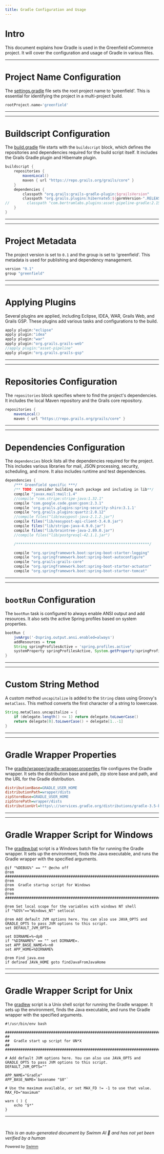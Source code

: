 ```yaml
---
title: Gradle Configuration and Usage
---
```

# Intro

This document explains how Gradle is used in the Greenfield eCommerce project. It will cover the configuration and usage of Gradle in various files.

<SwmSnippet path="/settings.gradle" line="1">

---

# Project Name Configuration

The <SwmPath>[settings.gradle](settings.gradle)</SwmPath> file sets the root project name to 'greenfield'. This is essential for identifying the project in a multi-project build.

```gradle
rootProject.name='greenfield'
```

---

</SwmSnippet>

<SwmSnippet path="/build.gradle" line="1">

---

# Buildscript Configuration

The <SwmPath>[build.gradle](build.gradle)</SwmPath> file starts with the <SwmToken path="build.gradle" pos="1:0:0" line-data="buildscript {">`buildscript`</SwmToken> block, which defines the repositories and dependencies required for the build script itself. It includes the Grails Gradle plugin and Hibernate plugin.

```gradle
buildscript {
    repositories {
        mavenLocal()
        maven { url "https://repo.grails.org/grails/core" }
    }
    dependencies {
        classpath "org.grails:grails-gradle-plugin:$grailsVersion"
        classpath "org.grails.plugins:hibernate5:${gormVersion-".RELEASE"}"
//        classpath "com.bertramlabs.plugins:asset-pipeline-gradle:2.15.1"
    }
}
```

---

</SwmSnippet>

<SwmSnippet path="/build.gradle" line="13">

---

# Project Metadata

The project version is set to <SwmToken path="build.gradle" pos="13:3:5" line-data="version &quot;0.1&quot;">`0.1`</SwmToken> and the group is set to 'greenfield'. This metadata is used for publishing and dependency management.

```gradle
version "0.1"
group "greenfield"
```

---

</SwmSnippet>

<SwmSnippet path="/build.gradle" line="16">

---

# Applying Plugins

Several plugins are applied, including Eclipse, IDEA, WAR, Grails Web, and Grails GSP. These plugins add various tasks and configurations to the build.

```gradle
apply plugin:"eclipse"
apply plugin:"idea"
apply plugin:"war"
apply plugin:"org.grails.grails-web"
//apply plugin:"asset-pipeline"
apply plugin:"org.grails.grails-gsp"
```

---

</SwmSnippet>

<SwmSnippet path="/build.gradle" line="23">

---

# Repositories Configuration

The <SwmToken path="build.gradle" pos="23:0:0" line-data="repositories {">`repositories`</SwmToken> block specifies where to find the project's dependencies. It includes the local Maven repository and the Grails core repository.

```gradle
repositories {
    mavenLocal()
    maven { url "https://repo.grails.org/grails/core" }
```

---

</SwmSnippet>

<SwmSnippet path="/build.gradle" line="28">

---

# Dependencies Configuration

The <SwmToken path="build.gradle" pos="28:0:0" line-data="dependencies {">`dependencies`</SwmToken> block lists all the dependencies required for the project. This includes various libraries for mail, JSON processing, security, scheduling, and more. It also includes runtime and test dependencies.

```gradle
dependencies {
    /*** Greenfield specific ***/
    /** TODO: consider building each package and including in lib**/
    compile "javax.mail:mail:1.4"
    //compile "com.stripe:stripe-java:1.32.1"
    compile "com.google.code.gson:gson:2.3.1"
    compile 'org.grails.plugins:spring-security-shiro:3.1.1'
    compile "org.grails.plugins:quartz:2.0.12"
    //compile files("lib/easypost-java-2.1.2.jar")
    compile files("lib/easypost-api-client-3.4.0.jar")
    compile files("lib/stripe-java-4.9.0.jar")
    compile files("lib/braintree-java-2.89.0.jar")
	//compile files("lib/postgresql-42.1.1.jar")

    /*************************************************************/

    compile "org.springframework.boot:spring-boot-starter-logging"
    compile "org.springframework.boot:spring-boot-autoconfigure"
    compile "org.grails:grails-core"
    compile "org.springframework.boot:spring-boot-starter-actuator"
    compile "org.springframework.boot:spring-boot-starter-tomcat"
```

---

</SwmSnippet>

<SwmSnippet path="/build.gradle" line="77">

---

# <SwmToken path="build.gradle" pos="77:0:0" line-data="bootRun {">`bootRun`</SwmToken> Configuration

The <SwmToken path="build.gradle" pos="77:0:0" line-data="bootRun {">`bootRun`</SwmToken> task is configured to always enable ANSI output and add resources. It also sets the active Spring profiles based on system properties.

```gradle
bootRun {
    jvmArgs('-Dspring.output.ansi.enabled=always')
    addResources = true
    String springProfilesActive = 'spring.profiles.active'
    systemProperty springProfilesActive, System.getProperty(springProfilesActive)
}
```

---

</SwmSnippet>

<SwmSnippet path="/build.gradle" line="90">

---

# Custom String Method

A custom method <SwmToken path="build.gradle" pos="90:4:4" line-data="String.metaClass.uncapitalize = {">`uncapitalize`</SwmToken> is added to the <SwmToken path="build.gradle" pos="90:0:0" line-data="String.metaClass.uncapitalize = {">`String`</SwmToken> class using Groovy's <SwmToken path="build.gradle" pos="90:2:2" line-data="String.metaClass.uncapitalize = {">`metaClass`</SwmToken>. This method converts the first character of a string to lowercase.

```gradle
String.metaClass.uncapitalize = {
    if (delegate.length() <= 1) return delegate.toLowerCase()
    return delegate[0].toLowerCase() + delegate[1..-1]
}
```

---

</SwmSnippet>

<SwmSnippet path="/gradle/wrapper/gradle-wrapper.properties" line="2">

---

# Gradle Wrapper Properties

The <SwmPath>[gradle/wrapper/gradle-wrapper.properties](gradle/wrapper/gradle-wrapper.properties)</SwmPath> file configures the Gradle wrapper. It sets the distribution base and path, zip store base and path, and the URL for the Gradle distribution.

```ini
distributionBase=GRADLE_USER_HOME
distributionPath=wrapper/dists
zipStoreBase=GRADLE_USER_HOME
zipStorePath=wrapper/dists
distributionUrl=https\://services.gradle.org/distributions/gradle-3.5-bin.zip
```

---

</SwmSnippet>

<SwmSnippet path="/gradlew.bat" line="1">

---

# Gradle Wrapper Script for Windows

The <SwmPath>[gradlew.bat](gradlew.bat)</SwmPath> script is a Windows batch file for running the Gradle wrapper. It sets up the environment, finds the Java executable, and runs the Gradle wrapper with the specified arguments.

```batchfile
@if "%DEBUG%" == "" @echo off
@rem ##########################################################################
@rem
@rem  Gradle startup script for Windows
@rem
@rem ##########################################################################

@rem Set local scope for the variables with windows NT shell
if "%OS%"=="Windows_NT" setlocal

@rem Add default JVM options here. You can also use JAVA_OPTS and GRADLE_OPTS to pass JVM options to this script.
set DEFAULT_JVM_OPTS=

set DIRNAME=%~dp0
if "%DIRNAME%" == "" set DIRNAME=.
set APP_BASE_NAME=%~n0
set APP_HOME=%DIRNAME%

@rem Find java.exe
if defined JAVA_HOME goto findJavaFromJavaHome

```

---

</SwmSnippet>

<SwmSnippet path="/gradlew" line="1">

---

# Gradle Wrapper Script for Unix

The <SwmPath>[gradlew](gradlew)</SwmPath> script is a Unix shell script for running the Gradle wrapper. It sets up the environment, finds the Java executable, and runs the Gradle wrapper with the specified arguments.

```
#!/usr/bin/env bash

##############################################################################
##
##  Gradle start up script for UN*X
##
##############################################################################

# Add default JVM options here. You can also use JAVA_OPTS and GRADLE_OPTS to pass JVM options to this script.
DEFAULT_JVM_OPTS=""

APP_NAME="Gradle"
APP_BASE_NAME=`basename "$0"`

# Use the maximum available, or set MAX_FD != -1 to use that value.
MAX_FD="maximum"

warn ( ) {
    echo "$*"
}

```

---

</SwmSnippet>

&nbsp;

*This is an auto-generated document by Swimm AI 🌊 and has not yet been verified by a human*

<SwmMeta version="3.0.0" repo-id="Z2l0aHViJTNBJTNBZ3JlZW5maWVsZC1lY29tbWVyY2UlM0ElM0FTd2ltbS1EZW1v" repo-name="greenfield-ecommerce" doc-type="general-build-tool"><sup>Powered by [Swimm](https://app.swimm.io/)</sup></SwmMeta>
